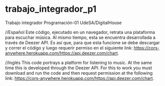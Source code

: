 # trabajo_integrador_p1
Trabajo integrador Programación-01 UdeSA/DigitalHouse

//Español
Este código, ejecutado en un navegador, retrata una plataforma para escuchar música. Al mismo tiempo, esta se encuentra desarrollada a través de Deezer API. Es así que, para que esta funcione se debe descargar y correr el código y luego requerir permiso en el siguiente link: https://cors-anywhere.herokuapp.com/https://api.deezer.com/chart.

//Inglés
This code portrays a platform for listening to music. At the same time this is developed through the Deezer API. For this to work you must download and run the code and then request permission at the following link: https://cors-anywhere.herokuapp.com/https://api.deezer.com/chart.
